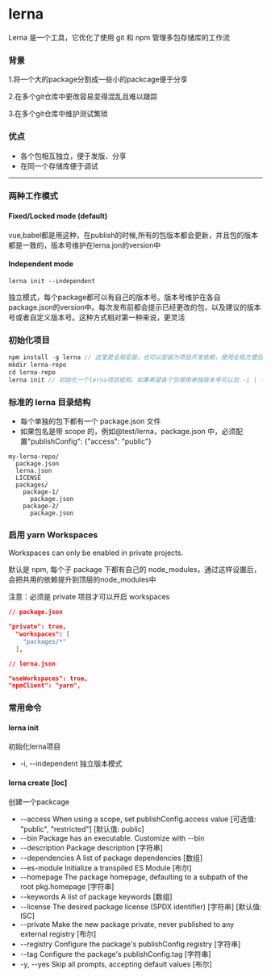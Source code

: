 # lerna

Lerna 是一个工具，它优化了使用 git 和 npm 管理多包存储库的工作流


### 背景

1.将一个大的package分割成一些小的packcage便于分享

2.在多个git仓库中更改容易变得混乱且难以跟踪

3.在多个git仓库中维护测试繁琐

### 优点

- 各个包相互独立，便于发版、分享
- 在同一个存储库便于调试

---

### 两种工作模式

#### Fixed/Locked mode (default)

vue,babel都是用这种，在publish的时候,所有的包版本都会更新，并且包的版本都是一致的，版本号维护在lerna.jon的version中

#### Independent mode

`lerna init --independent`

独立模式，每个package都可以有自己的版本号。版本号维护在各自package.json的version中。每次发布前都会提示已经更改的包，以及建议的版本号或者自定义版本号。这种方式相对第一种来说，更灵活



### 初始化项目

```javascript
npm install -g lerna // 这里是全局安装，也可以安装为项目开发依赖，使用全局方便后期使用命令行
mkdir lerna-repo
cd lerna-repo
lerna init // 初始化一个lerna项目结构，如果希望各个包使用单独版本号可以加 -i | --independent
```

### 标准的 lerna 目录结构

- 每个单独的包下都有一个 package.json 文件
- 如果包名是带 scope 的，例如@test/lerna，package.json 中，必须配置"publishConfig": {"access": "public"}

```
my-lerna-repo/
  package.json
  lerna.json
  LICENSE
  packages/
    package-1/
      package.json
    package-2/
      package.json
```

### 启用 yarn Workspaces

Workspaces can only be enabled in private projects.

默认是 npm, 每个子 package 下都有自己的 node_modules，通过这样设置后，会把共用的依赖提升到顶层的node_modules中

注意：必须是 private 项目才可以开启 workspaces

```json
// package.json

"private": true,
  "workspaces": [
    "packages/*"
  ],

// lerna.json

"useWorkspaces": true,
"npmClient": "yarn",
```

### 常用命令


#### lerna init

初始化lerna项目
- -i, --independent 独立版本模式

#### lerna create <name> [loc]

创建一个packcage

- --access        When using a scope, set publishConfig.access value  [可选值: "public", "restricted"] [默认值: public]
- --bin           Package has an executable. Customize with --bin <executableName> 
- --description   Package description [字符串]
- --dependencies  A list of package dependencies [数组]
- --es-module     Initialize a transpiled ES Module  [布尔]
- --homepage      The package homepage, defaulting to a subpath of the root pkg.homepage [字符串]
- --keywords      A list of package keywords  [数组]
- --license       The desired package license (SPDX identifier) [字符串] [默认值: ISC]
- --private       Make the new package private, never published to any external registry [布尔]
- --registry      Configure the package's publishConfig.registry  [字符串]
- --tag           Configure the package's publishConfig.tag [字符串]
- -y, --yes       Skip all prompts, accepting default values [布尔]